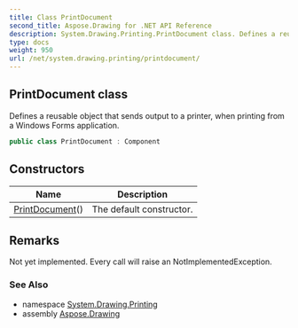 ```yaml
---
title: Class PrintDocument
second_title: Aspose.Drawing for .NET API Reference
description: System.Drawing.Printing.PrintDocument class. Defines a reusable object that sends output to a printer when printing from a Windows Forms application
type: docs
weight: 950
url: /net/system.drawing.printing/printdocument/
---
```

## PrintDocument class

Defines a reusable object that sends output to a printer, when printing from a Windows Forms application.

```csharp
public class PrintDocument : Component
```

## Constructors

| Name | Description |
| --- | --- |
| [PrintDocument](printdocument/)() | The default constructor. |

## Remarks

Not yet implemented. Every call will raise an NotImplementedException.

### See Also

* namespace [System.Drawing.Printing](../../system.drawing.printing/)
* assembly [Aspose.Drawing](../../)


